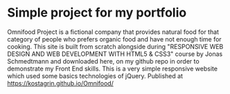 # Simple project for my portfolio
Omnifood Project is a fictional company that provides natural food for that category of people who prefers organic food and have not enough time for cooking.
This site is built from scratch alongside during "RESPONSIVE WEB DESIGN AND WEB DEVELOPMENT WITH HTML5 & CSS3" course by Jonas Schmedtmann and downloaded here, on my github repo in order to demonstrate my Front End skills.
This is a very simple responsive website which used some basics technologies of jQuery.
Published at https://kostagrin.github.io/Omnifood/
